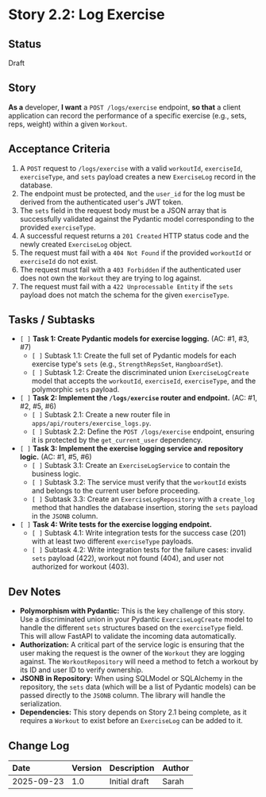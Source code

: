 # Story 2.2: Log Exercise

## Status

Draft

## Story

**As a** developer,
**I want** a `POST /logs/exercise` endpoint,
**so that** a client application can record the performance of a specific exercise (e.g., sets, reps, weight) within a given `Workout`.

## Acceptance Criteria

1.  A `POST` request to `/logs/exercise` with a valid `workoutId`, `exerciseId`, `exerciseType`, and `sets` payload creates a new `ExerciseLog` record in the database.
2.  The endpoint must be protected, and the `user_id` for the log must be derived from the authenticated user's JWT token.
3.  The `sets` field in the request body must be a JSON array that is successfully validated against the Pydantic model corresponding to the provided `exerciseType`.
4.  A successful request returns a `201 Created` HTTP status code and the newly created `ExerciseLog` object.
5.  The request must fail with a `404 Not Found` if the provided `workoutId` or `exerciseId` do not exist.
6.  The request must fail with a `403 Forbidden` if the authenticated user does not own the `Workout` they are trying to log against.
7.  The request must fail with a `422 Unprocessable Entity` if the `sets` payload does not match the schema for the given `exerciseType`.

## Tasks / Subtasks

*   `[ ]` **Task 1: Create Pydantic models for exercise logging.** (AC: #1, #3, #7)
    *   `[ ]` Subtask 1.1: Create the full set of Pydantic models for each exercise type's `sets` (e.g., `StrengthRepsSet`, `HangboardSet`).
    *   `[ ]` Subtask 1.2: Create the discriminated union `ExerciseLogCreate` model that accepts the `workoutId`, `exerciseId`, `exerciseType`, and the polymorphic `sets` payload.
*   `[ ]` **Task 2: Implement the `/logs/exercise` router and endpoint.** (AC: #1, #2, #5, #6)
    *   `[ ]` Subtask 2.1: Create a new router file in `apps/api/routers/exercise_logs.py`.
    *   `[ ]` Subtask 2.2: Define the `POST /logs/exercise` endpoint, ensuring it is protected by the `get_current_user` dependency.
*   `[ ]` **Task 3: Implement the exercise logging service and repository logic.** (AC: #1, #5, #6)
    *   `[ ]` Subtask 3.1: Create an `ExerciseLogService` to contain the business logic.
    *   `[ ]` Subtask 3.2: The service must verify that the `workoutId` exists and belongs to the current user before proceeding.
    *   `[ ]` Subtask 3.3: Create an `ExerciseLogRepository` with a `create_log` method that handles the database insertion, storing the `sets` payload in the `JSONB` column.
*   `[ ]` **Task 4: Write tests for the exercise logging endpoint.**
    *   `[ ]` Subtask 4.1: Write integration tests for the success case (201) with at least two different `exerciseType` payloads.
    *   `[ ]` Subtask 4.2: Write integration tests for the failure cases: invalid `sets` payload (422), workout not found (404), and user not authorized for workout (403).

## Dev Notes

*   **Polymorphism with Pydantic:** This is the key challenge of this story. Use a discriminated union in your Pydantic `ExerciseLogCreate` model to handle the different `sets` structures based on the `exerciseType` field. This will allow FastAPI to validate the incoming data automatically.
*   **Authorization:** A critical part of the service logic is ensuring that the user making the request is the owner of the `Workout` they are logging against. The `WorkoutRepository` will need a method to fetch a workout by its ID and user ID to verify ownership.
*   **JSONB in Repository:** When using SQLModel or SQLAlchemy in the repository, the `sets` data (which will be a list of Pydantic models) can be passed directly to the `JSONB` column. The library will handle the serialization.
*   **Dependencies:** This story depends on Story 2.1 being complete, as it requires a `Workout` to exist before an `ExerciseLog` can be added to it.

## Change Log

| Date | Version | Description | Author |
| :--- | :--- | :--- | :--- |
| 2025-09-23 | 1.0 | Initial draft | Sarah |
